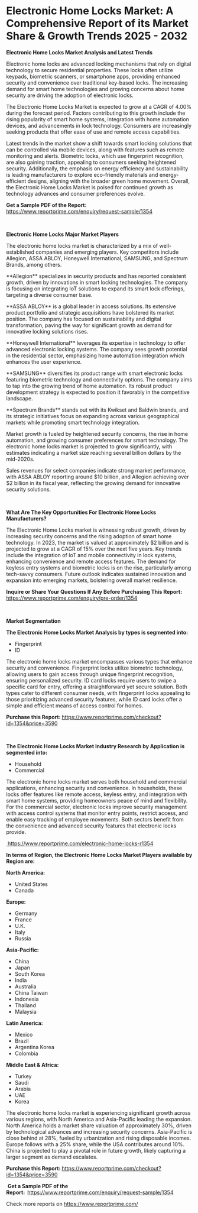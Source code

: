 <p><h1>Electronic Home Locks Market: A Comprehensive Report of its Market Share & Growth Trends 2025 - 2032</h1></p><p><strong>Electronic Home Locks Market Analysis and Latest Trends</strong></p>
<p><p>Electronic home locks are advanced locking mechanisms that rely on digital technology to secure residential properties. These locks often utilize keypads, biometric scanners, or smartphone apps, providing enhanced security and convenience over traditional key-based locks. The increasing demand for smart home technologies and growing concerns about home security are driving the adoption of electronic locks.</p><p>The Electronic Home Locks Market is expected to grow at a CAGR of 4.00% during the forecast period. Factors contributing to this growth include the rising popularity of smart home systems, integration with home automation devices, and advancements in lock technology. Consumers are increasingly seeking products that offer ease of use and remote access capabilities. </p><p>Latest trends in the market show a shift towards smart locking solutions that can be controlled via mobile devices, along with features such as remote monitoring and alerts. Biometric locks, which use fingerprint recognition, are also gaining traction, appealing to consumers seeking heightened security. Additionally, the emphasis on energy efficiency and sustainability is leading manufacturers to explore eco-friendly materials and energy-efficient designs, aligning with the broader green home movement. Overall, the Electronic Home Locks Market is poised for continued growth as technology advances and consumer preferences evolve.</p></p>
<p><strong>Get a Sample PDF of the Report:&nbsp;</strong> <a href="https://www.reportprime.com/enquiry/request-sample/1354?utm_campaign=3523&utm_medium=2&utm_source=Github&utm_content=ia&utm_term=18032025&utm_id=electronic-home-locks">https://www.reportprime.com/enquiry/request-sample/1354</a></p>
<p>&nbsp;</p>
<p><strong>Electronic Home Locks Major Market Players</strong></p>
<p><p>The electronic home locks market is characterized by a mix of well-established companies and emerging players. Key competitors include Allegion, ASSA ABLOY, Honeywell International, SAMSUNG, and Spectrum Brands, among others.</p><p>**Allegion** specializes in security products and has reported consistent growth, driven by innovations in smart locking technologies. The company is focusing on integrating IoT solutions to expand its smart lock offerings, targeting a diverse consumer base.</p><p>**ASSA ABLOY** is a global leader in access solutions. Its extensive product portfolio and strategic acquisitions have bolstered its market position. The company has focused on sustainability and digital transformation, paving the way for significant growth as demand for innovative locking solutions rises.</p><p>**Honeywell International** leverages its expertise in technology to offer advanced electronic locking systems. The company sees growth potential in the residential sector, emphasizing home automation integration which enhances the user experience.</p><p>**SAMSUNG** diversifies its product range with smart electronic locks featuring biometric technology and connectivity options. The company aims to tap into the growing trend of home automation. Its robust product development strategy is expected to position it favorably in the competitive landscape.</p><p>**Spectrum Brands** stands out with its Kwikset and Baldwin brands, and its strategic initiatives focus on expanding across various geographical markets while promoting smart technology integration.</p><p>Market growth is fueled by heightened security concerns, the rise in home automation, and growing consumer preferences for smart technology. The electronic home locks market is projected to grow significantly, with estimates indicating a market size reaching several billion dollars by the mid-2020s.</p><p>Sales revenues for select companies indicate strong market performance, with ASSA ABLOY reporting around $10 billion, and Allegion achieving over $2 billion in its fiscal year, reflecting the growing demand for innovative security solutions.</p></p>
<p>&nbsp;</p>
<p><strong>What Are The Key Opportunities For Electronic Home Locks Manufacturers?</strong></p>
<p><p>The Electronic Home Locks market is witnessing robust growth, driven by increasing security concerns and the rising adoption of smart home technology. In 2023, the market is valued at approximately $2 billion and is projected to grow at a CAGR of 15% over the next five years. Key trends include the integration of IoT and mobile connectivity in lock systems, enhancing convenience and remote access features. The demand for keyless entry systems and biometric locks is on the rise, particularly among tech-savvy consumers. Future outlook indicates sustained innovation and expansion into emerging markets, bolstering overall market resilience.</p></p>
<p><strong>Inquire or Share Your Questions If Any Before Purchasing This Report:</strong> <a href="https://www.reportprime.com/enquiry/pre-order/1354?utm_campaign=3523&utm_medium=2&utm_source=Github&utm_content=ia&utm_term=18032025&utm_id=electronic-home-locks">https://www.reportprime.com/enquiry/pre-order/1354</a></p>
<p>&nbsp;</p>
<p><strong>Market Segmentation</strong></p>
<p><strong>The Electronic Home Locks Market Analysis by types is segmented into:</strong></p>
<p><ul><li>Fingerprint</li><li>ID</li></ul></p>
<p><p>The electronic home locks market encompasses various types that enhance security and convenience. Fingerprint locks utilize biometric technology, allowing users to gain access through unique fingerprint recognition, ensuring personalized security. ID card locks require users to swipe a specific card for entry, offering a straightforward yet secure solution. Both types cater to different consumer needs, with fingerprint locks appealing to those prioritizing advanced security features, while ID card locks offer a simple and efficient means of access control for homes.</p></p>
<p><strong>Purchase this Report:&nbsp;</strong><a href="https://www.reportprime.com/checkout?id=1354&price=3590&utm_campaign=3523&utm_medium=2&utm_source=Github&utm_content=ia&utm_term=18032025&utm_id=electronic-home-locks">https://www.reportprime.com/checkout?id=1354&price=3590</a></p>
<p>&nbsp;</p>
<p><strong>The Electronic Home Locks Market Industry Research by Application is segmented into:</strong></p>
<p><ul><li>Household</li><li>Commercial</li></ul></p>
<p><p>The electronic home locks market serves both household and commercial applications, enhancing security and convenience. In households, these locks offer features like remote access, keyless entry, and integration with smart home systems, providing homeowners peace of mind and flexibility. For the commercial sector, electronic locks improve security management with access control systems that monitor entry points, restrict access, and enable easy tracking of employee movements. Both sectors benefit from the convenience and advanced security features that electronic locks provide.</p></p>
<p><a href="https://www.reportprime.com/electronic-home-locks-r1354?utm_campaign=3523&utm_medium=2&utm_source=Github&utm_content=ia&utm_term=18032025&utm_id=electronic-home-locks">&nbsp;https://www.reportprime.com/electronic-home-locks-r1354</a></p>
<p><strong>In terms of Region, the Electronic Home Locks Market Players available by Region are:</strong></p>
<p>
    <p> <strong> North America: </strong>
        <ul>
            <li>United States</li>
            <li>Canada</li>
        </ul>
        </p> 
    <p> <strong> Europe: </strong>
        <ul>
            <li>Germany</li>
            <li>France</li>
            <li>U.K.</li>
            <li>Italy</li>
            <li>Russia</li>
        </ul>
        </p> 
    <p> <strong> Asia-Pacific: </strong>
        <ul>
            <li>China</li>
            <li>Japan</li>
            <li>South Korea</li>
            <li>India</li>
            <li>Australia</li>
            <li>China Taiwan</li>
            <li>Indonesia</li>
            <li>Thailand</li>
            <li>Malaysia</li>
        </ul>
        </p> 
    <p> <strong> Latin America: </strong>
        <ul>
            <li>Mexico</li>
            <li>Brazil</li>
            <li>Argentina Korea</li>
            <li>Colombia</li>
        </ul>
        </p> 
    <p> <strong> Middle East & Africa: </strong>
        <ul>
            <li>Turkey</li>
            <li>Saudi</li>
            <li>Arabia</li>
            <li>UAE</li>
            <li>Korea</li>
        </ul>
    </p>
    </p>
<p><p>The electronic home locks market is experiencing significant growth across various regions, with North America and Asia-Pacific leading the expansion. North America holds a market share valuation of approximately 30%, driven by technological advances and increasing security concerns. Asia-Pacific is close behind at 28%, fueled by urbanization and rising disposable incomes. Europe follows with a 25% share, while the USA contributes around 10%. China is projected to play a pivotal role in future growth, likely capturing a larger segment as demand escalates.</p></p>
<p><strong>Purchase this Report: </strong><a href="https://www.reportprime.com/checkout?id=1354&price=3590&utm_campaign=3523&utm_medium=2&utm_source=Github&utm_content=ia&utm_term=18032025&utm_id=electronic-home-locks">https://www.reportprime.com/checkout?id=1354&price=3590</a></p>
<p>&nbsp;<strong>Get a Sample PDF of the Report:&nbsp;&nbsp;</strong><a href="https://www.reportprime.com/enquiry/request-sample/1354?utm_campaign=3523&utm_medium=2&utm_source=Github&utm_content=ia&utm_term=18032025&utm_id=electronic-home-locks">https://www.reportprime.com/enquiry/request-sample/1354</a></p>
<p><strong></strong></p>
<p>Check more reports on <a href="https://www.reportprime.com/?utm_campaign=3523&utm_medium=2&utm_source=Github&utm_content=ia&utm_term=18032025&utm_id=electronic-home-locks">https://www.reportprime.com/</a></p>